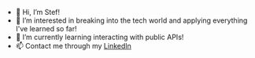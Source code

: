 - 👋 Hi, I’m Stef! 
- 👀 I’m interested in breaking into the tech world and applying everything I've learned so far! 
- 🌱 I’m currently learning interacting with public APIs! 
- 📫 Contact me through my [LinkedIn](https://www.linkedin.com/in/stefanieshidoosh/)

<!---
shidoosh/shidoosh is a ✨ special ✨ repository because its `README.md` (this file) appears on your GitHub profile.
You can click the Preview link to take a look at your changes.
--->
